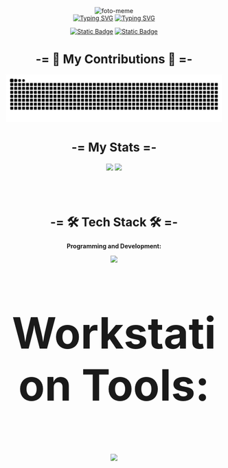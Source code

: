 <!-- <p>
</p>
#F37C95
<div></div> -->

<!-- Typing SVG -->
<div align="center" display="inline-block">
    <div>
    <img display="left" alt="foto-meme" width="350" height="200" src="https://user-images.githubusercontent.com/74038190/225813708-98b745f2-7d22-48cf-9150-083f1b00d6c9.gif">
    </div>
    <div>
    <a href="https://git.io/typing-svg"><img src="https://readme-typing-svg.demolab.com?font=Fira+Code&weight=700&size=35&duration=4000&pause=2000&color=EB0046&center=true&vCenter=true&multiline=true&repeat=false&width=1000&height=60&lines=Hi%2C+I'm+Isabelle+Vit%C3%B3ria+%3C%2F%3E" alt="Typing SVG" /></a>
    </a>
    <a href="https://git.io/typing-svg">
    <img src="https://readme-typing-svg.demolab.com?font=Fira+Code&size=28&duration=3000&pause=500&color=ffffff&center=true&vCenter=true&width=1000&lines=Front-End+Web+Developer++%F0%9F%92%BB;Always+learning+new+things++%E2%9C%8D;Always+learning+new+things++%F0%9F%93%9A;Always+learning+new+things++%F0%9F%93%9D" alt="Typing SVG" />
    </a>
    </div>
</div>

<!-- Social badges section -->
<p align="center">
    <a href="https://www.linkedin.com/in/isabellediasr">
        <img alt="Static Badge" src="https://img.shields.io/badge/isabellediasr-236ad3?style=for-the-badge&logo=LINKEDIN&label=LINKEDIN&labelColor=1155ba&link=https%3A%2F%2Fwww.linkedin.com%2Fin%2Fisabellediasr"></a>
    <a href="mailto:isabellediasr1@gmail.com">
        <img alt="Static Badge" src="https://img.shields.io/badge/isabellediasr1%40gmail.com-e05d44?style=for-the-badge&logo=gmail&logoColor=ffffff&label=email&labelColor=ce4630"></a>
</p>

<!-- Snake Commit -->
<div align="center">
    <h1 align="center" style="font-family="Fira Code""> -= 🐍 My Contributions 🐍 =- </h1>
    <picture align="center">
        <source media="(prefers-color-scheme: dark)" srcset="https://raw.githubusercontent.com/isabellediasr/isabellediasr/output/github-contribution-grid-snake-dark.svg">
        <source media="(prefers-color-scheme: light)" srcset="https://raw.githubusercontent.com/isabellediasr/isabellediasr/output/github-contribution-grid-snake.svg">
    <img alt="github contribution grid snake animation" src="https://raw.githubusercontent.com/isabellediasr/isabellediasr/output/github-contribution-grid-snake.svg">
    </picture>
</div>

<!-- My Contribuitions -->
<div align="center" style="margin-bottom:100px">
    <h1 align="center"> -= My Stats =- </h1>
    <img width=48% align="center"  src="https://github-readme-streak-stats.herokuapp.com?user=isabellediasr&theme=bear&mode=daily&hide_border=true&background=EBEBEB00&ring=EB00465E&fire=EB6A00FF&stroke=EB0046&currStreakNum=FFFFFF&sideNums=FFFFFF&sideLabels=EB0046&currStreakLabel=FFFFFF&card_height=250&starting_year=2024&dates=FFFFFF" />
    <img width=48% align="center" src="https://github-readme-stats.vercel.app/api/top-langs/?username=isabellediasr&show_icons=true&theme=bear&layout=compact&hide_border=true&bg_color=ebebeb00&title_color=EB0046&starting_year=2024&mode=daily" />
</div>

<div align="center">
<h1> -= 🛠 Tech Stack 🛠 =- </h1>

<p><strong>Programming and Development:</strong></p>
    <img src="https://skillicons.dev/icons?i=html,css,bootstrap,django,python&theme=dark">


<p style="font-size: 100px;"><strong>Workstation Tools:</strong></p>
    <img src="https://skillicons.dev/icons?i=vscode,git,github,figma,windows&theme=dark">
</p>
</div>

